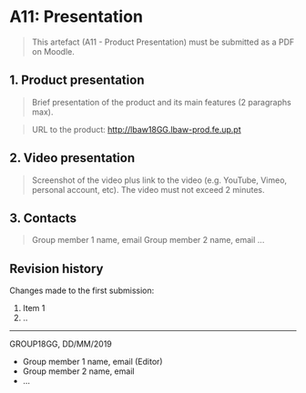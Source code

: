 
# A11: Presentation
 
> This artefact (A11 - Product Presentation) must be submitted as a PDF on Moodle.


## 1. Product presentation

> Brief presentation of the product and its main features (2 paragraphs max).

> URL to the product: http://lbaw18GG.lbaw-prod.fe.up.pt


## 2. Video presentation

> Screenshot of the video plus link to the video (e.g. YouTube, Vimeo, personal account, etc).
> The video must not exceed 2 minutes.


## 3. Contacts

> Group member 1 name, email
> Group member 2 name, email
> ...


## Revision history

Changes made to the first submission:
1. Item 1
1. ..

***
GROUP18GG, DD/MM/2019
 
* Group member 1 name, email (Editor)
* Group member 2 name, email
* ...

